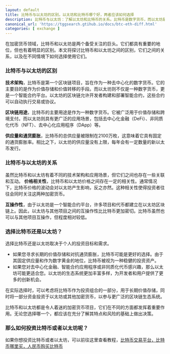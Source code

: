 ```yaml
---
layout: default
title: 比特币与以太坊的区别，以太坊和比特币哪个好，两者应该如何选择
description: 比特币与以太坊：了解以太坊和比特币的关系。比特币是数字货币，而以太坊是智能合约平台，两者在技术架构、用途和供应量等方面有所不同。然而，它们之间存在价格相关性和互操作性，影响着投资者的选择。文章探讨了如何根据个人目标和需求，选择适合的加密货币投资策略。
canonical_url: 'https://tggsearch.gtihub.io/docs/btc-eth-diff.html'
categories: [ exchange ]
---
```

在加密货币领域，比特币和以太坊是两个备受关注的巨头。它们都具有重要的地位，但也有着明显的区别。本文将探讨比特币和以太坊之间的区别，它们之间的关系，以及在不同情境下如何选择使用它们。

### 比特币与以太坊的区别
**技术架构**，比特币是第一个区块链项目，旨在作为一种去中心化的数字货币。它的主要目的是作为价值存储和价值转移的手段。而以太坊则不仅是一种数字货币，更是一个智能合约平台。以太坊的区块链允许开发者构建和部署智能合约，这些合约可以自动执行交易或协议。

**区块链用途**，比特币的主要用途是作为一种数字货币。它被广泛用于价值存储和跨境支付。而以太坊则具有更广泛的应用场景，包括去中心化金融（DeFi）、非同质化代币（NFT）、去中心化应用程序（DApp）等。

**供应量和通货膨胀**，比特币的总供应量被限制在2100万枚，这意味着它具有固定的通货膨胀率。相比之下，以太坊的供应量没有上限，每年会有一定数量的新以太币发行。

### 比特币与以太坊的关系
虽然比特币和以太坊有着不同的技术架构和应用场景，但它们之间也存在一些关联和互动。
**价格相关性**，比特币和以太坊价格之间存在一定的相关性。通常情况下，比特币价格的波动会对以太坊产生影响，反之亦然。这种相关性使得投资者往往会同时关注这两种加密货币。

**互操作性**，由于以太坊是一个智能合约平台，许多项目和代币都建立在以太坊区块链上。因此，以太坊与其他项目之间的互操作性比比特币更加密切。比特币虽然也可以与其他项目互操作，但程度相对较低。

### 选择比特币还是以太坊？
选择比特币还是以太坊取决于个人的投资目标和需求。

- 如果您寻求长期的价值存储和对抗通货膨胀，比特币可能是更好的选择。由于其固定供应量和作为数字黄金的地位，比特币被视为一种稳健的投资资产。
- 如果您对去中心化金融、智能合约应用程序或非同质化代币感兴趣，那么以太坊可能更适合您。以太坊的生态系统更加丰富多样，为开发者和用户提供了更多的创新机会。

在实际选择时，可以考虑将比特币作为投资组合的一部分，用于长期价值存储，同时将一部分资金投资于以太坊或其他加密货币，以参与更广泛的区块链生态系统。

比特币和以太坊都是令人着迷的加密货币项目，它们在不同的方面都发挥着重要作用。无论您选择哪一个，都应该在充分了解其特点和风险的基础上做出决策。

### 那么如何投资比特币或者以太坊呢？
如果你想投资比特币或者以太坊，可以前往这里查看教程，[比特币交易平台，比特币哪里买，人民币购买比特币](./btc.html)